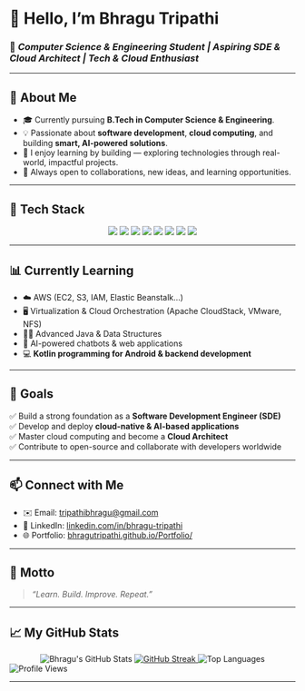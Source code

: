 # 👋 Hello, I’m **Bhragu Tripathi**

### 🌟 *Computer Science & Engineering Student | Aspiring SDE & Cloud Architect | Tech & Cloud Enthusiast*

---

## 📌 About Me

- 🎓 Currently pursuing **B.Tech in Computer Science & Engineering**.
- 💡 Passionate about **software development**, **cloud computing**, and building **smart, AI-powered solutions**.
- 🚀 I enjoy learning by building — exploring technologies through real-world, impactful projects.
- 🤝 Always open to collaborations, new ideas, and learning opportunities.

---

## 🧰 Tech Stack

<div align="center">
  
  <img src="https://img.shields.io/badge/Java-007396?style=for-the-badge&logo=java&logoColor=white"/>
  <img src="https://img.shields.io/badge/Kotlin-7F52FF?style=for-the-badge&logo=kotlin&logoColor=white"/>
  <img src="https://img.shields.io/badge/HTML5-E34F26?style=for-the-badge&logo=html5&logoColor=white"/>
  <img src="https://img.shields.io/badge/CSS3-1572B6?style=for-the-badge&logo=css3&logoColor=white"/>
  <img src="https://img.shields.io/badge/JavaScript-F7DF1E?style=for-the-badge&logo=javascript&logoColor=black"/>
  <img src="https://img.shields.io/badge/AWS-FF9900?style=for-the-badge&logo=amazon-aws&logoColor=white"/>
  <img src="https://img.shields.io/badge/CloudStack-0087C6?style=for-the-badge&logo=apache-cloudstack&logoColor=white"/>
  <img src="https://img.shields.io/badge/Linux-FCC624?style=for-the-badge&logo=linux&logoColor=black"/>

</div>

---

## 📊 Currently Learning

- ☁️ AWS (EC2, S3, IAM, Elastic Beanstalk…)
- 🖥️ Virtualization & Cloud Orchestration (Apache CloudStack, VMware, NFS)
- 🧑‍💻 Advanced Java & Data Structures
- 🧠 AI-powered chatbots & web applications
- 💻 **Kotlin programming for Android & backend development**

---

## 🎯 Goals

✅ Build a strong foundation as a **Software Development Engineer (SDE)**  
✅ Develop and deploy **cloud-native & AI-based applications**  
✅ Master cloud computing and become a **Cloud Architect**  
✅ Contribute to open-source and collaborate with developers worldwide  

---

## 📫 Connect with Me

- ✉️ Email: [tripathibhragu@gmail.com](mailto:tripathibhragu@gmail.com)
- 🔗 LinkedIn: [linkedin.com/in/bhragu-tripathi](https://www.linkedin.com/in/bhragu-tripathi/)
- 🌐 Portfolio: [bhragutripathi.github.io/Portfolio/](https://bhragutripathi.github.io/Portfolio/)

---

## 🧡 Motto
> *“Learn. Build. Improve. Repeat.”*

---

## 📈 My GitHub Stats

<div align="center">
  <img src="https://github-readme-stats.vercel.app/api?username=bhragutripathi&show_icons=true&theme=radical&cache_seconds=1800" alt="Bhragu's GitHub Stats"/>
  <a href="https://git.io/streak-stats">
    <img src="https://github-readme-streak-stats-eight.vercel.app/?user=bhragutripathi&theme=radical" alt="GitHub Streak"/>
  </a>
  <img src="https://github-readme-stats.vercel.app/api/top-langs/?username=bhragutripathi&layout=compact&theme=radical" alt="Top Languages"/>
</div>
<img src="https://komarev.com/ghpvc/?username=bhragutripathi&color=blue" alt="Profile Views"/>

---
